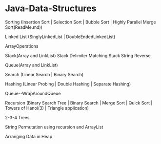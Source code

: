 Java-Data-Structures
====================
Sorting (Insertion Sort | Selection Sort | Bubble Sort | Highly Parallel Merge Sort(ReadMe.md))

Linked List (SinglyLinkedList | DoubleEndedLinkedList)

ArrayOperations

Stack(Array and LinkList)
Stack Delimiter Matching
Stack String Reverse

Queue(Array and LinkList)

Search  (Linear Search | Binary Search)

Hashing (Linear Probing | Double Hashing |  Separate Hashing)

Queue--WrapAroundQueue

Recursion  (Binary Search Tree | Binary Search | Merge Sort | Quick Sort | Towers of Hanoi(3) | Triangle application)

2-3-4 Trees

String Permutation using recursion and ArrayList

Arranging Data in Heap